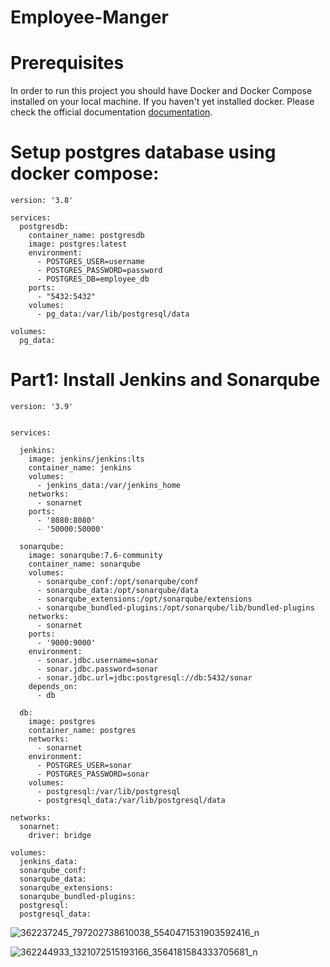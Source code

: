 # Employee-Manger

# Prerequisites

In order to run this project you should have Docker and Docker Compose installed on your local machine. If you haven't yet installed docker. Please check the official documentation [documentation](https://www.docker.com/).

# Setup postgres database using docker compose:
```
version: '3.8'

services:
  postgresdb:
    container_name: postgresdb
    image: postgres:latest
    environment:
      - POSTGRES_USER=username
      - POSTGRES_PASSWORD=password
      - POSTGRES_DB=employee_db
    ports:
      - "5432:5432"
    volumes:
      - pg_data:/var/lib/postgresql/data

volumes:
  pg_data:
```

# Part1: Install  Jenkins and Sonarqube

```
version: '3.9' 


services:

  jenkins:
    image: jenkins/jenkins:lts
    container_name: jenkins
    volumes:
      - jenkins_data:/var/jenkins_home
    networks:
      - sonarnet
    ports:
      - '8080:8080'
      - '50000:50000'

  sonarqube:
    image: sonarqube:7.6-community
    container_name: sonarqube
    volumes:
      - sonarqube_conf:/opt/sonarqube/conf
      - sonarqube_data:/opt/sonarqube/data
      - sonarqube_extensions:/opt/sonarqube/extensions
      - sonarqube_bundled-plugins:/opt/sonarqube/lib/bundled-plugins
    networks:
      - sonarnet
    ports:
      - '9000:9000'
    environment:
      - sonar.jdbc.username=sonar
      - sonar.jdbc.password=sonar
      - sonar.jdbc.url=jdbc:postgresql://db:5432/sonar
    depends_on:
      - db

  db:
    image: postgres
    container_name: postgres
    networks:
      - sonarnet
    environment:
      - POSTGRES_USER=sonar
      - POSTGRES_PASSWORD=sonar
    volumes:
      - postgresql:/var/lib/postgresql
      - postgresql_data:/var/lib/postgresql/data

networks:
  sonarnet:
    driver: bridge

volumes:
  jenkins_data:
  sonarqube_conf:
  sonarqube_data:
  sonarqube_extensions:
  sonarqube_bundled-plugins:
  postgresql:
  postgresql_data:
```
![362237245_797202738610038_5540471531903592416_n](https://github.com/OussamaMaroufi/Employee-Manger/assets/93825558/19ed72e1-f9b3-49c6-95ba-f6ba367d5b72)

![362244933_1321072515193166_3564181584333705681_n](https://github.com/OussamaMaroufi/Employee-Manger/assets/93825558/b8602aea-533c-452b-af4a-cffbcfa06134)
